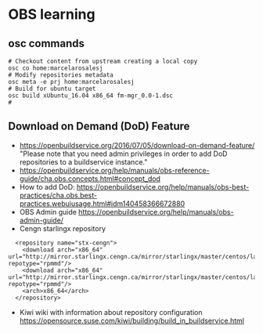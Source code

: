 # OBS learning  

## osc commands
```
# Checkout content from upstream creating a local copy
osc co home:marcelarosalesj
# Modify repositories metadata
osc meta -e prj home:marcelarosalesj
# Build for ubuntu target
osc build xUbuntu_16.04 x86_64 fm-mgr_0.0-1.dsc
#

```

## Download on Demand (DoD) Feature  
* https://openbuildservice.org/2016/07/05/download-on-demand-feature/
  "Please note that you need admin privileges in order to add DoD repositories to a buildservice instance."
* https://openbuildservice.org/help/manuals/obs-reference-guide/cha.obs.concepts.html#concept_dod
* How to add DoD: https://openbuildservice.org/help/manuals/obs-best-practices/cha.obs.best-practices.webuiusage.html#idm140458366672880
* OBS Admin guide https://openbuildservice.org/help/manuals/obs-admin-guide/
* Cengn starlingx repository
```
  <repository name="stx-cengn">
    <download arch="x86_64" url="http://mirror.starlingx.cengn.ca/mirror/starlingx/master/centos/latest_build/inputs/RPMS/" repotype="rpmmd"/>
    <download arch="x86_64" url="http://mirror.starlingx.cengn.ca/mirror/starlingx/master/centos/latest_build/outputs/RPMS/" repotype="rpmmd"/>
    <arch>x86_64</arch>
  </repository>
```
* Kiwi wiki with information about repository configuration https://opensource.suse.com/kiwi/building/build_in_buildservice.html
